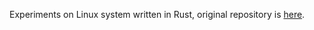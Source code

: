 Experiments on Linux system written in Rust, original repository is [here](https://github.com/satoru-takeuchi/linux-in-practice).
